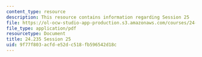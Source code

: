 ```yaml
---
content_type: resource
description: This resource contains information regarding Session 25
file: https://ol-ocw-studio-app-production.s3.amazonaws.com/courses/24-235j-philosophy-of-law-spring-2012/9f77f803acfde52dc518fb596542d18c_MIT24_235JS12_Session25.pdf
file_type: application/pdf
resourcetype: Document
title: 24.235 Session 25
uid: 9f77f803-acfd-e52d-c518-fb596542d18c
---
```

